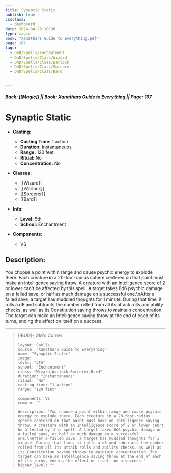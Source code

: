```yaml
---
title: Synaptic Static
publish: true
cssclass:
  - dashboard
date: 2024-04-20 18:30
type: magic
book: "Xanathars Guide to Everything.pdf"
page: 167
tags:
  - DnD/Spells/Enchantment
  - DnD/Spells/Class/Wizard
  - DnD/Spells/Class/Warlock
  - DnD/Spells/Class/Sorcerer
  - DnD/Spells/Class/Bard


---
```


##### Back: [[Magic]] || Book: [Xanathars Guide to Everything](https://drive.google.com/drive/folders/1O5bhpYizcIT5xxAoLOuzCRht_PVS7VSG?usp=sharing) || Page: 167

# Synaptic Static

- **Casting:**
    - **Casting Time:** 1 action
    - **Duration:** Instantaneuos
    - **Range:** 120 feet
    - **Ritual:** No
    - **Concentration:** No
- **Classes:**
    - [[Wizard]]
    - [[Warlock]]
    - [[Sorcerer]]
    - [[Bard]]

- **Info:**
    - **Level:** 5th
    - **School:** Enchantment
- **Components:**
    - VS


## Description:
You choose a point within range and cause psychic energy to explode there. Each creature in a 20-foot-radius sphere centered on that point must make an Intelligence saving throw. A creature with an Intelligence score of 2 or lower can't be affected by this spell. A target takes 8d6 psychic damage on a failed save, or half as much damage on a successful one.\nAfter a failed save, a target has muddled thoughts for 1 minute. During that time, it rolls a d6 and subtracts the number rolled from all its attack rolls and ability checks, as well as its Constitution saving throws to maintain concentration. The target can make an Intelligence saving throw at the end of each of its turns, ending the effect on itself on a success.



---

> [!BUG]- GM's Corner
>
> ```statblock
> layout: Spells
> source: "Xanathars Guide to Everything"
> name: "Synaptic Static"
> image: 
> level: "5th"
> school: "Enchantment"
> class: "Wizard,Warlock,Sorcerer,Bard"
> duration: "Instantaneuos"
> ritual: "No"
> casting_time: "1 action"
> range: "120 feet"
>
> components: VS
> comp_m: ""
>
> description: "You choose a point within range and cause psychic energy to explode there. Each creature in a 20-foot-radius sphere centered on that point must make an Intelligence saving throw. A creature with an Intelligence score of 2 or lower can't be affected by this spell. A target takes 8d6 psychic damage on a failed save, or half as much damage on a successful one.\nAfter a failed save, a target has muddled thoughts for 1 minute. During that time, it rolls a d6 and subtracts the number rolled from all its attack rolls and ability checks, as well as its Constitution saving throws to maintain concentration. The target can make an Intelligence saving throw at the end of each of its turns, ending the effect on itself on a success."
> higher_level: ""
> ```
